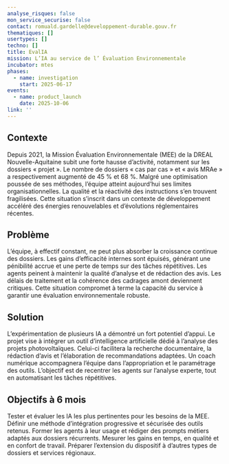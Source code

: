 ```yaml
---
analyse_risques: false
mon_service_securise: false
contact: romuald.gardelle@developpement-durable.gouv.fr
thematiques: []
usertypes: []
techno: []
title: EvalIA
mission: L’IA au service de l’ Évaluation Environnementale
incubator: mtes
phases:
  - name: investigation
    start: 2025-06-17
events:
  - name: product_launch
    date: 2025-10-06
link: ''
---
```

## Contexte

Depuis 2021, la Mission Évaluation Environnementale (MEE) de la DREAL Nouvelle-Aquitaine subit une forte hausse d’activité, notamment sur les dossiers « projet ». Le nombre de dossiers « cas par cas » et « avis MRAe » a respectivement augmenté de 45 % et 68 %. Malgré une optimisation poussée de ses méthodes, l’équipe atteint aujourd’hui ses limites organisationnelles. La qualité et la réactivité des instructions s’en trouvent fragilisées. Cette situation s’inscrit dans un contexte de développement accéléré des énergies renouvelables et d’évolutions réglementaires récentes.

## Problème

L’équipe, à effectif constant, ne peut plus absorber la croissance continue des dossiers. Les gains d’efficacité internes sont épuisés, générant une pénibilité accrue et une perte de temps sur des tâches répétitives. Les agents peinent à maintenir la qualité d’analyse et de rédaction des avis. Les délais de traitement et la cohérence des cadrages amont deviennent critiques. Cette situation compromet à terme la capacité du service à garantir une évaluation environnementale robuste.

## Solution

L’expérimentation de plusieurs IA a démontré un fort potentiel d’appui. Le projet vise à intégrer un outil d’intelligence artificielle dédié à l’analyse des projets photovoltaïques. Celui-ci facilitera la recherche documentaire, la rédaction d’avis et l’élaboration de recommandations adaptées. Un coach numérique accompagnera l’équipe dans l’appropriation et le paramétrage des outils. L’objectif est de recentrer les agents sur l’analyse experte, tout en automatisant les tâches répétitives.

## Objectifs à 6 mois

Tester et évaluer les IA les plus pertinentes pour les besoins de la MEE. Définir une méthode d’intégration progressive et sécurisée des outils retenus. Former les agents à leur usage et rédiger des prompts métiers adaptés aux dossiers récurrents. Mesurer les gains en temps, en qualité et en confort de travail. Préparer l’extension du dispositif à d’autres types de dossiers et services régionaux.

